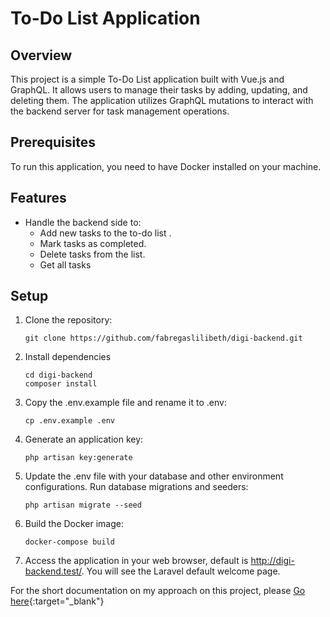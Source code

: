 # To-Do List Application

## Overview

This project is a simple To-Do List application built with Vue.js and GraphQL. It allows users to manage their tasks by adding, updating, and deleting them. The application utilizes GraphQL mutations to interact with the backend server for task management operations.

## Prerequisites
To run this application, you need to have Docker installed on your machine.

## Features

- Handle the backend side to: 
  - Add new tasks to the to-do list . 
  - Mark tasks as completed.
  - Delete tasks from the list.
  - Get all tasks

## Setup

1. Clone the repository:

   ```
   git clone https://github.com/fabregaslilibeth/digi-backend.git
   ```

2. Install dependencies
    ```
    cd digi-backend
    composer install
    ```

3. Copy the .env.example file and rename it to .env:
    ```
    cp .env.example .env
    ```

4. Generate an application key:

    ```
    php artisan key:generate
    ```

5. Update the .env file with your database and other environment configurations.
  Run database migrations and seeders:

    ```
    php artisan migrate --seed
    ```

6. Build the Docker image:
    ```
    docker-compose build
    ```

7. Access the application in your web browser, default is http://digi-backend.test/. You will see the Laravel default welcome page.



For the short documentation on my approach on this project, please [Go here](https://docs.google.com/document/d/1SEbf4IcNomcF6AKVGtjHm45EF1wlcSUljMNwlClhN5g/edit){:target="_blank"}

